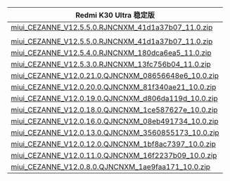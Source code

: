 | Redmi K30 Ultra  稳定版    |
| ---- |
| [miui_CEZANNE_V12.5.5.0.RJNCNXM_41d1a37b07_11.0.zip](https://hugeota.d.miui.com/V12.5.5.0.RJNCNXM/miui_CEZANNE_V12.5.5.0.RJNCNXM_41d1a37b07_11.0.zip)    |
| []()    |
| [miui_CEZANNE_V12.5.5.0.RJNCNXM_41d1a37b07_11.0.zip](https://hugeota.d.miui.com/V12.5.5.0.RJNCNXM/miui_CEZANNE_V12.5.5.0.RJNCNXM_41d1a37b07_11.0.zip)    |
| [miui_CEZANNE_V12.5.4.0.RJNCNXM_180dca6ea5_11.0.zip](https://hugeota.d.miui.com/V12.5.4.0.RJNCNXM/miui_CEZANNE_V12.5.4.0.RJNCNXM_180dca6ea5_11.0.zip)    |
| [miui_CEZANNE_V12.5.3.0.RJNCNXM_13fc756b04_11.0.zip](https://hugeota.d.miui.com/V12.5.3.0.RJNCNXM/miui_CEZANNE_V12.5.3.0.RJNCNXM_13fc756b04_11.0.zip)    |
| [miui_CEZANNE_V12.0.21.0.QJNCNXM_08656648e6_10.0.zip](https://hugeota.d.miui.com/V12.0.21.0.QJNCNXM/miui_CEZANNE_V12.0.21.0.QJNCNXM_08656648e6_10.0.zip)    |
| [miui_CEZANNE_V12.0.20.0.QJNCNXM_81f340ae21_10.0.zip](https://hugeota.d.miui.com/V12.0.20.0.QJNCNXM/miui_CEZANNE_V12.0.20.0.QJNCNXM_81f340ae21_10.0.zip)    |
| [miui_CEZANNE_V12.0.19.0.QJNCNXM_d806da119d_10.0.zip](https://hugeota.d.miui.com/V12.0.19.0.QJNCNXM/miui_CEZANNE_V12.0.19.0.QJNCNXM_d806da119d_10.0.zip)    |
| [miui_CEZANNE_V12.0.18.0.QJNCNXM_1ce587627e_10.0.zip](https://hugeota.d.miui.com/V12.0.18.0.QJNCNXM/miui_CEZANNE_V12.0.18.0.QJNCNXM_1ce587627e_10.0.zip)    |
| [miui_CEZANNE_V12.0.16.0.QJNCNXM_08eb491734_10.0.zip](https://hugeota.d.miui.com/V12.0.16.0.QJNCNXM/miui_CEZANNE_V12.0.16.0.QJNCNXM_08eb491734_10.0.zip)    |
| [miui_CEZANNE_V12.0.13.0.QJNCNXM_3560855173_10.0.zip](https://hugeota.d.miui.com/V12.0.13.0.QJNCNXM/miui_CEZANNE_V12.0.13.0.QJNCNXM_3560855173_10.0.zip)    |
| [miui_CEZANNE_V12.0.12.0.QJNCNXM_1bf8ac7397_10.0.zip](https://hugeota.d.miui.com/V12.0.12.0.QJNCNXM/miui_CEZANNE_V12.0.12.0.QJNCNXM_1bf8ac7397_10.0.zip)    |
| [miui_CEZANNE_V12.0.11.0.QJNCNXM_16f2237b09_10.0.zip](https://hugeota.d.miui.com/V12.0.11.0.QJNCNXM/miui_CEZANNE_V12.0.11.0.QJNCNXM_16f2237b09_10.0.zip)    |
| [miui_CEZANNE_V12.0.8.0.QJNCNXM_1ae9faa171_10.0.zip](https://hugeota.d.miui.com/V12.0.8.0.QJNCNXM/miui_CEZANNE_V12.0.8.0.QJNCNXM_1ae9faa171_10.0.zip)    |
